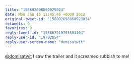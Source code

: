 ```yaml
---
title: "158892698860929024"
date: Mon Jan 16 12:45:46 +0000 2012
original-tweet-id: "158892698860929024"
retweets: 0
favorites: 0
reply-tweet-id: "158867519795503104"
reply-user-id: "19702854"
reply-user-screen-name: "domisatwit"
---
```

<a href="https://twitter.com/domisatwit">@domisatwit</a> I saw the trailer and it screamed rubbish to me!
